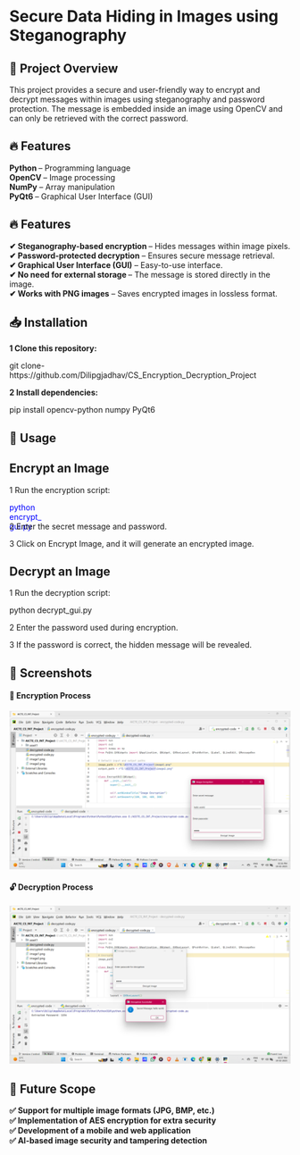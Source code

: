 <h1>Secure Data Hiding in Images using Steganography</h1>
 <h2>📌 Project Overview
</h2>
<p>This project provides a secure and user-friendly way to encrypt and decrypt messages within images using steganography and password protection. The message is embedded inside an image using OpenCV and can only be retrieved with the correct password.</p>
<h2>🔥 Features
</h2>
<b>Python </b>– Programming language<br>
<b>OpenCV </b>– Image processing<br>
<b>NumPy</b> – Array manipulation<br>
<b>PyQt6 </b>– Graphical User Interface (GUI)<br>
<h2>🔥 Features
</h2>
<b>✔ Steganography-based encryption </b>– Hides messages within image pixels.<br>
<b>✔ Password-protected decryption</b> – Ensures secure message retrieval.<br>
<b>✔ Graphical User Interface (GUI)</b> – Easy-to-use interface.<br>
<b>✔ No need for external storage </b>– The message is stored directly in the image.<br>
<b>✔ Works with PNG images</b> – Saves encrypted images in lossless format.<br>
<h2>📥 Installation
</h2>
<b>1 Clone this repository:
</b>
<p>git clone-https://github.com/Dilipgjadhav/CS_Encryption_Decryption_Project</p>
<b>2 Install dependencies:
</b>
<p>pip install opencv-python numpy PyQt6</p>
<h2>🚀 Usage
</h2>
<h2>Encrypt an Image
</h2>
<p>1 Run the encryption script:
</p>
<div style="height: 20px; width: 60px; color: blue;">python encrypt_gui.py</div>

<p></p>
<p>2 Enter the secret message and password.
</p>
<p>3 Click on Encrypt Image, and it will generate an encrypted image.
</p>
<h2>Decrypt an Image
</h2>
<p>1 Run the decryption script:
</p>
<p>python decrypt_gui.py</p>
<p>2 Enter the password used during encryption.
</p>
<p>3 If the password is correct, the hidden message will be revealed.
</p>
<h2>🎯 Screenshots
</h2>
<h4>🔐 Encryption Process
</h4>
<img src="https://github.com/Dilipgjadhav/CS_Encryption_Decryption_Project/blob/main/asset1/enc.png" alt=""></img>
<h4>🔓 Decryption Process
</h4>
<img src="https://github.com/Dilipgjadhav/CS_Encryption_Decryption_Project/blob/main/asset1/dcry.png" alt=""></img>

<h2>🎯 Future Scope
</h2>
<b>
 ✅ Support for multiple image formats (JPG, BMP, etc.)<br>
✅ Implementation of AES encryption for extra security<br>
✅ Development of a mobile and web application<br>
✅ AI-based image security and tampering detection<br>


</b>
